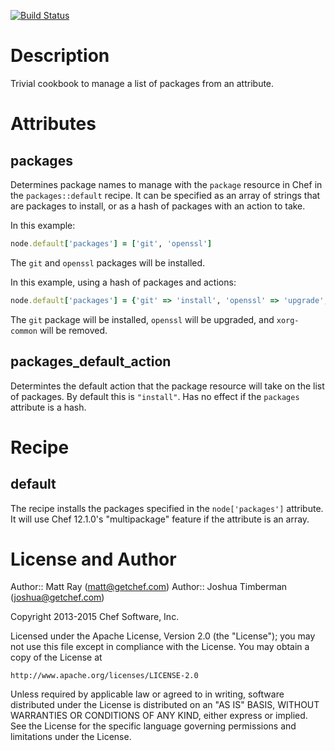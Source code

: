 [![Build Status](https://travis-ci.org/mattray/packages-cookbook.png)](https://travis-ci.org/mattray/packages-cookbook)

Description
===========

Trivial cookbook to manage a list of packages from an attribute.

Attributes
==========

packages
--------

Determines package names to manage with the `package` resource in Chef in the `packages::default` recipe. It can be specified as an array of strings that are packages to install, or as a hash of packages with an action to take.

In this example:

```ruby
node.default['packages'] = ['git', 'openssl']
```

The `git` and `openssl` packages will be installed.

In this example, using a hash of packages and actions:

```ruby
node.default['packages'] = {'git' => 'install', 'openssl' => 'upgrade', 'xorg-common' => 'remove'}
```

The `git` package will be installed, `openssl` will be upgraded, and `xorg-common` will be removed.

packages_default_action
-----------------------

Determintes the default action that the package resource will take on the list of packages. By default this is `"install"`. Has no effect if the `packages` attribute is a hash.

Recipe
=======

default
-------

The recipe installs the packages specified in the `node['packages']` attribute. It will use Chef 12.1.0's "multipackage" feature if the attribute is an array.

License and Author
==================

Author:: Matt Ray (<matt@getchef.com>)
Author:: Joshua Timberman (<joshua@getchef.com>)

Copyright 2013-2015 Chef Software, Inc.

Licensed under the Apache License, Version 2.0 (the "License");
you may not use this file except in compliance with the License.
You may obtain a copy of the License at

    http://www.apache.org/licenses/LICENSE-2.0

Unless required by applicable law or agreed to in writing, software
distributed under the License is distributed on an "AS IS" BASIS,
WITHOUT WARRANTIES OR CONDITIONS OF ANY KIND, either express or implied.
See the License for the specific language governing permissions and
limitations under the License.

